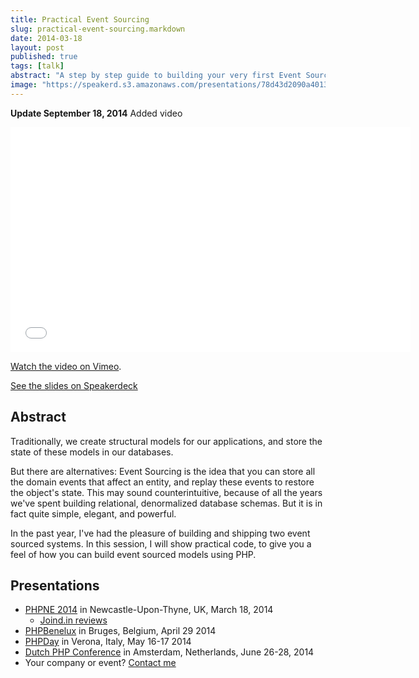 ```yaml
---
title: Practical Event Sourcing
slug: practical-event-sourcing.markdown
date: 2014-03-18
layout: post
published: true
tags: [talk]
abstract: "A step by step guide to building your very first Event Sourced Aggregate."
image: "https://speakerd.s3.amazonaws.com/presentations/78d43d2090a401318cc322b59c6a013f/slide_0.jpg?1395131089"
---
```


**Update September 18, 2014** Added video

<iframe src="//player.vimeo.com/video/104095245" width="640" height="360" frameborder="0" webkitallowfullscreen mozallowfullscreen allowfullscreen></iframe> <p><a href="http://vimeo.com/104095245">Watch the video on Vimeo</a>.</p>


<script async class="speakerdeck-embed" data-id="78d43d2090a401318cc322b59c6a013f" data-ratio="1.33333333333333" src="//speakerdeck.com/assets/embed.js"></script>
[See the slides on Speakerdeck](https://speakerdeck.com/mathiasverraes/practical-event-sourcing)

## Abstract

Traditionally, we create structural models for our applications, and store the state of these models in our databases.

But there are alternatives: Event Sourcing is the idea that you can store all the domain events that affect an entity, and replay these events to restore the object's state. This may sound counterintuitive, because of all the years we've spent building relational, denormalized database schemas. But it is in fact quite simple, elegant, and powerful.

In the past year, I've had the pleasure of building and shipping two event sourced systems. In this session, I will show practical code, to give you a feel of how you can build event sourced models using PHP.

## Presentations

- [PHPNE 2014](http://conference.phpne.org.uk/) in Newcastle-Upon-Thyne, UK, March 18, 2014
  - [Joind.in reviews](http://joind.in/talk/view/10911)
- [PHPBenelux](http://www.meetup.com/phpbenelux/events/176199372/) in Bruges, Belgium, April 29 2014
- [PHPDay](http://2014.phpday.it/) in Verona, Italy, May 16-17 2014
- [Dutch PHP Conference](http://www.phpconference.nl/) in Amsterdam, Netherlands, June 26-28, 2014
- Your company or event? [Contact me](http://verraes.net/#contact)


